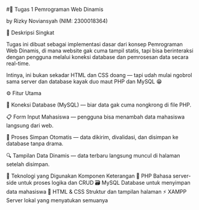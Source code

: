 #🧠 Tugas 1  Pemrograman Web Dinamis

by Rizky Noviansyah (NIM: 2300018364)

🚀 Deskripsi Singkat

Tugas ini dibuat sebagai implementasi dasar dari konsep Pemrograman Web Dinamis, di mana website gak cuma tampil statis, tapi bisa berinteraksi dengan pengguna melalui koneksi database dan pemrosesan data secara real-time.

Intinya, ini bukan sekadar HTML dan CSS doang — tapi udah mulai ngobrol sama server dan database kayak duo maut PHP dan MySQL 😁

⚙️ Fitur Utama

🧩 Koneksi Database (MySQL) — biar data gak cuma nongkrong di file PHP.

📋 Form Input Mahasiswa — pengguna bisa menambah data mahasiswa langsung dari web.

💾 Proses Simpan Otomatis — data dikirim, divalidasi, dan disimpan ke database tanpa drama.

🔍 Tampilan Data Dinamis — data terbaru langsung muncul di halaman setelah disimpan.

🧰 Teknologi yang Digunakan
Komponen	Keterangan
🐘 PHP	Bahasa server-side untuk proses logika dan CRUD
🗃️ MySQL	Database untuk menyimpan data mahasiswa
🧱 HTML & CSS	Struktur dan tampilan halaman
⚡ XAMPP	Server lokal yang menyatukan semuanya
